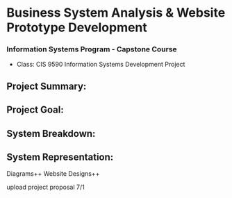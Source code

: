 # Business System Analysis & Website Prototype Development
### Information Systems Program - Capstone Course
- Class: CIS 9590 Information Systems Development Project

## Project Summary:

## Project Goal:

## System Breakdown:

## System Representation:

Diagrams++
Website Designs++

upload project proposal 7/1
